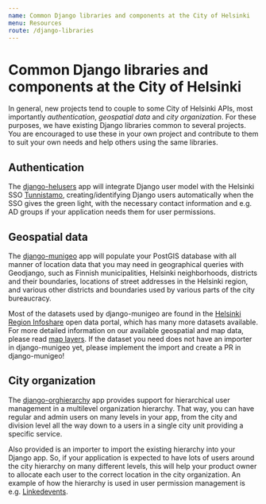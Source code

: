 ```yaml
---
name: Common Django libraries and components at the City of Helsinki
menu: Resources
route: /django-libraries
---
```


# Common Django libraries and components at the City of Helsinki

In general, new projects tend to couple to some City of Helsinki APIs, most importantly *authentication*,
*geospatial data* and *city organization*. For these purposes, we have existing Django libraries common
to several projects. You are encouraged to use these in your own project and contribute to them to suit
your own needs and help others using the same libraries.

## Authentication

The [django-helusers](https://github.com/City-of-Helsinki/django-helusers) app will integrate Django user
model with the Helsinki SSO [Tunnistamo](/authentication), creating/identifying Django users automatically when the
SSO gives the green light, with the necessary contact information and e.g. AD groups if your application
needs them for user permissions.

## Geospatial data

The [django-munigeo](https://github.com/City-of-Helsinki/django-munigeo) app will populate your PostGIS
database with all manner of location data that you may need in geographical queries with Geodjango, such
as Finnish municipalities, Helsinki neighborhoods, districts and their boundaries, locations of street
addresses in the Helsinki region, and various other districts and boundaries used by various parts of the
city bureaucracy.

Most of the datasets used by django-munigeo are found in the [Helsinki Region Infoshare](https://www.hri.fi)
open data portal, which has many more datasets available. For more detailed information on our available
geospatial and map data, please read [map layers](/maps). If the dataset you need does not have an importer
in django-munigeo yet, please implement the import and create a PR in django-munigeo!

## City organization

The [django-orghierarchy](https://github.com/City-of-Helsinki/django-orghierarchy) app provides support
for hierarchical user management in a multilevel organization hierarchy. That way, you can have regular and
admin users on many levels in your app, from the city and division level all the way down to a users in a 
single city unit providing a specific service.

Also provided is an importer to import the existing hierarchy into your Django app. So, if your application
is expected to have lots of users around the city hierarchy on many different levels, this will help your
product owner to allocate each user to the correct location in the city organization. An example of how
the hierarchy is used in user permission management is e.g. [Linkedevents](https://github.com/City-of-Helsinki/linkedevents).
